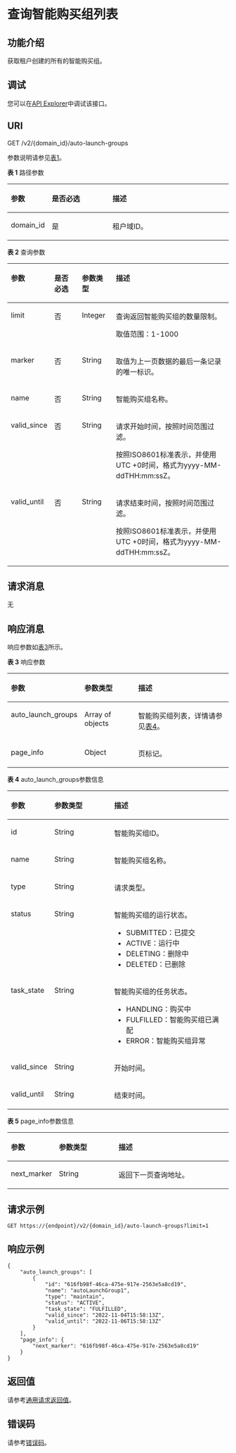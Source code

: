 # 查询智能购买组列表<a name="ecs_02_1705"></a>

## 功能介绍<a name="zh-cn_topic_0057973158_section14574577"></a>

获取租户创建的所有的智能购买组。

## 调试<a name="section926243314015"></a>

您可以在[API Explorer](https://apiexplorer.developer.huaweicloud.com/apiexplorer/doc?product=CMS&api=ListAutoLaunchGroups)中调试该接口。

## URI<a name="zh-cn_topic_0057973158_section64062336"></a>

GET /v2/\{domain\_id\}/auto-launch-groups

参数说明请参见[表1](#table566015531780)。

**表 1**  路径参数

<a name="table566015531780"></a>
<table><thead align="left"><tr id="row176601553084"><th class="cellrowborder" valign="top" width="15.611561156115611%" id="mcps1.2.4.1.1"><p id="p1575513591787"><a name="p1575513591787"></a><a name="p1575513591787"></a>参数</p>
</th>
<th class="cellrowborder" valign="top" width="28.342834283428342%" id="mcps1.2.4.1.2"><p id="p107556591788"><a name="p107556591788"></a><a name="p107556591788"></a>是否必选</p>
</th>
<th class="cellrowborder" valign="top" width="56.04560456045604%" id="mcps1.2.4.1.3"><p id="p207553591582"><a name="p207553591582"></a><a name="p207553591582"></a>描述</p>
</th>
</tr>
</thead>
<tbody><tr id="row1666015531688"><td class="cellrowborder" valign="top" width="15.611561156115611%" headers="mcps1.2.4.1.1 "><p id="p17551591282"><a name="p17551591282"></a><a name="p17551591282"></a>domain_id</p>
</td>
<td class="cellrowborder" valign="top" width="28.342834283428342%" headers="mcps1.2.4.1.2 "><p id="p97551459887"><a name="p97551459887"></a><a name="p97551459887"></a>是</p>
</td>
<td class="cellrowborder" valign="top" width="56.04560456045604%" headers="mcps1.2.4.1.3 "><p id="p137558591986"><a name="p137558591986"></a><a name="p137558591986"></a>租户域ID。</p>
</td>
</tr>
</tbody>
</table>

**表 2**  查询参数

<a name="zh-cn_topic_0057973158_table7928881"></a>
<table><thead align="left"><tr id="zh-cn_topic_0057973158_row34501696"><th class="cellrowborder" valign="top" width="15.701570157015702%" id="mcps1.2.5.1.1"><p id="zh-cn_topic_0057972670_p57733603"><a name="zh-cn_topic_0057972670_p57733603"></a><a name="zh-cn_topic_0057972670_p57733603"></a>参数</p>
</th>
<th class="cellrowborder" valign="top" width="13.26132613261326%" id="mcps1.2.5.1.2"><p id="p19939153975911"><a name="p19939153975911"></a><a name="p19939153975911"></a>是否必选</p>
</th>
<th class="cellrowborder" valign="top" width="15.591559155915593%" id="mcps1.2.5.1.3"><p id="zh-cn_topic_0057972670_p45910260"><a name="zh-cn_topic_0057972670_p45910260"></a><a name="zh-cn_topic_0057972670_p45910260"></a>参数类型</p>
</th>
<th class="cellrowborder" valign="top" width="55.44554455445545%" id="mcps1.2.5.1.4"><p id="zh-cn_topic_0057972670_p32634650"><a name="zh-cn_topic_0057972670_p32634650"></a><a name="zh-cn_topic_0057972670_p32634650"></a>描述</p>
</th>
</tr>
</thead>
<tbody><tr id="zh-cn_topic_0057973158_row17737581155526"><td class="cellrowborder" valign="top" width="15.701570157015702%" headers="mcps1.2.5.1.1 "><p id="zh-cn_topic_0057973158_p38572533155554"><a name="zh-cn_topic_0057973158_p38572533155554"></a><a name="zh-cn_topic_0057973158_p38572533155554"></a>limit</p>
</td>
<td class="cellrowborder" valign="top" width="13.26132613261326%" headers="mcps1.2.5.1.2 "><p id="p109392393599"><a name="p109392393599"></a><a name="p109392393599"></a>否</p>
</td>
<td class="cellrowborder" valign="top" width="15.591559155915593%" headers="mcps1.2.5.1.3 "><p id="zh-cn_topic_0057973158_p37367484155554"><a name="zh-cn_topic_0057973158_p37367484155554"></a><a name="zh-cn_topic_0057973158_p37367484155554"></a>Integer</p>
</td>
<td class="cellrowborder" valign="top" width="55.44554455445545%" headers="mcps1.2.5.1.4 "><p id="p174904281112"><a name="p174904281112"></a><a name="p174904281112"></a>查询返回智能购买组的数量限制。</p>
<p id="p191807269563"><a name="p191807269563"></a><a name="p191807269563"></a>取值范围：1-1000</p>
</td>
</tr>
<tr id="zh-cn_topic_0057973158_row32002897155535"><td class="cellrowborder" valign="top" width="15.701570157015702%" headers="mcps1.2.5.1.1 "><p id="zh-cn_topic_0057973158_p40273197155554"><a name="zh-cn_topic_0057973158_p40273197155554"></a><a name="zh-cn_topic_0057973158_p40273197155554"></a>marker</p>
</td>
<td class="cellrowborder" valign="top" width="13.26132613261326%" headers="mcps1.2.5.1.2 "><p id="p1993913945912"><a name="p1993913945912"></a><a name="p1993913945912"></a>否</p>
</td>
<td class="cellrowborder" valign="top" width="15.591559155915593%" headers="mcps1.2.5.1.3 "><p id="zh-cn_topic_0057973158_p40903559155554"><a name="zh-cn_topic_0057973158_p40903559155554"></a><a name="zh-cn_topic_0057973158_p40903559155554"></a>String</p>
</td>
<td class="cellrowborder" valign="top" width="55.44554455445545%" headers="mcps1.2.5.1.4 "><p id="p1549052811115"><a name="p1549052811115"></a><a name="p1549052811115"></a>取值为上一页数据的最后一条记录的唯一标识。</p>
</td>
</tr>
<tr id="row136998493588"><td class="cellrowborder" valign="top" width="15.701570157015702%" headers="mcps1.2.5.1.1 "><p id="p670074995820"><a name="p670074995820"></a><a name="p670074995820"></a>name</p>
</td>
<td class="cellrowborder" valign="top" width="13.26132613261326%" headers="mcps1.2.5.1.2 "><p id="p8700114917585"><a name="p8700114917585"></a><a name="p8700114917585"></a>否</p>
</td>
<td class="cellrowborder" valign="top" width="15.591559155915593%" headers="mcps1.2.5.1.3 "><p id="p12700949155815"><a name="p12700949155815"></a><a name="p12700949155815"></a>String</p>
</td>
<td class="cellrowborder" valign="top" width="55.44554455445545%" headers="mcps1.2.5.1.4 "><p id="p167001549115818"><a name="p167001549115818"></a><a name="p167001549115818"></a>智能购买组名称。</p>
</td>
</tr>
<tr id="row1893794935810"><td class="cellrowborder" valign="top" width="15.701570157015702%" headers="mcps1.2.5.1.1 "><p id="p149371649135819"><a name="p149371649135819"></a><a name="p149371649135819"></a>valid_since</p>
</td>
<td class="cellrowborder" valign="top" width="13.26132613261326%" headers="mcps1.2.5.1.2 "><p id="p8937144975810"><a name="p8937144975810"></a><a name="p8937144975810"></a>否</p>
</td>
<td class="cellrowborder" valign="top" width="15.591559155915593%" headers="mcps1.2.5.1.3 "><p id="p593712496586"><a name="p593712496586"></a><a name="p593712496586"></a>String</p>
</td>
<td class="cellrowborder" valign="top" width="55.44554455445545%" headers="mcps1.2.5.1.4 "><p id="p15732125113146"><a name="p15732125113146"></a><a name="p15732125113146"></a>请求开始时间，按照时间范围过滤。</p>
<p id="p18294172061815"><a name="p18294172061815"></a><a name="p18294172061815"></a>按照ISO8601标准表示，并使用UTC +0时间，格式为yyyy-MM-ddTHH:mm:ssZ。</p>
</td>
</tr>
<tr id="row18801125145820"><td class="cellrowborder" valign="top" width="15.701570157015702%" headers="mcps1.2.5.1.1 "><p id="p1130003519114"><a name="p1130003519114"></a><a name="p1130003519114"></a>valid_until</p>
</td>
<td class="cellrowborder" valign="top" width="13.26132613261326%" headers="mcps1.2.5.1.2 "><p id="p1230110357118"><a name="p1230110357118"></a><a name="p1230110357118"></a>否</p>
</td>
<td class="cellrowborder" valign="top" width="15.591559155915593%" headers="mcps1.2.5.1.3 "><p id="p10301935412"><a name="p10301935412"></a><a name="p10301935412"></a>String</p>
</td>
<td class="cellrowborder" valign="top" width="55.44554455445545%" headers="mcps1.2.5.1.4 "><p id="p1030153514112"><a name="p1030153514112"></a><a name="p1030153514112"></a>请求结束时间，按照时间范围过滤。</p>
<p id="p0325145194219"><a name="p0325145194219"></a><a name="p0325145194219"></a>按照ISO8601标准表示，并使用UTC +0时间，格式为yyyy-MM-ddTHH:mm:ssZ。</p>
</td>
</tr>
</tbody>
</table>

## 请求消息<a name="section7792390713"></a>

无

## 响应消息<a name="zh-cn_topic_0057973158_section10175274"></a>

响应参数如[表3](#table696924014912)所示。

**表 3**  响应参数

<a name="table696924014912"></a>
<table><thead align="left"><tr id="row199701540598"><th class="cellrowborder" valign="top" width="16.91169116911691%" id="mcps1.2.4.1.1"><p id="p0727154419914"><a name="p0727154419914"></a><a name="p0727154419914"></a>参数</p>
</th>
<th class="cellrowborder" valign="top" width="28.172817281728175%" id="mcps1.2.4.1.2"><p id="p1172716446915"><a name="p1172716446915"></a><a name="p1172716446915"></a>参数类型</p>
</th>
<th class="cellrowborder" valign="top" width="54.915491549154915%" id="mcps1.2.4.1.3"><p id="p472714441593"><a name="p472714441593"></a><a name="p472714441593"></a>描述</p>
</th>
</tr>
</thead>
<tbody><tr id="row15970540799"><td class="cellrowborder" valign="top" width="16.91169116911691%" headers="mcps1.2.4.1.1 "><p id="p187278441991"><a name="p187278441991"></a><a name="p187278441991"></a>auto_launch_groups</p>
</td>
<td class="cellrowborder" valign="top" width="28.172817281728175%" headers="mcps1.2.4.1.2 "><p id="p27278441591"><a name="p27278441591"></a><a name="p27278441591"></a>Array of objects</p>
</td>
<td class="cellrowborder" valign="top" width="54.915491549154915%" headers="mcps1.2.4.1.3 "><p id="p36566362217"><a name="p36566362217"></a><a name="p36566362217"></a>智能购买组列表，详情请参见<a href="#zh-cn_topic_0057973158_table47937085">表4</a>。</p>
</td>
</tr>
<tr id="row1256031711454"><td class="cellrowborder" valign="top" width="16.91169116911691%" headers="mcps1.2.4.1.1 "><p id="p6927441433"><a name="p6927441433"></a><a name="p6927441433"></a>page_info</p>
</td>
<td class="cellrowborder" valign="top" width="28.172817281728175%" headers="mcps1.2.4.1.2 "><p id="p1692134494318"><a name="p1692134494318"></a><a name="p1692134494318"></a>Object</p>
</td>
<td class="cellrowborder" valign="top" width="54.915491549154915%" headers="mcps1.2.4.1.3 "><p id="p8922443431"><a name="p8922443431"></a><a name="p8922443431"></a>页标记。</p>
</td>
</tr>
</tbody>
</table>

**表 4**  auto\_launch\_groups参数信息

<a name="zh-cn_topic_0057973158_table47937085"></a>
<table><thead align="left"><tr id="zh-cn_topic_0057973158_row65811616"><th class="cellrowborder" valign="top" width="16.948305169483053%" id="mcps1.2.4.1.1"><p id="p6654124612269"><a name="p6654124612269"></a><a name="p6654124612269"></a>参数</p>
</th>
<th class="cellrowborder" valign="top" width="28.09719028097191%" id="mcps1.2.4.1.2"><p id="p1865454611261"><a name="p1865454611261"></a><a name="p1865454611261"></a>参数类型</p>
</th>
<th class="cellrowborder" valign="top" width="54.95450454954505%" id="mcps1.2.4.1.3"><p id="p6654446102616"><a name="p6654446102616"></a><a name="p6654446102616"></a>描述</p>
</th>
</tr>
</thead>
<tbody><tr id="zh-cn_topic_0057973158_row33147825"><td class="cellrowborder" valign="top" width="16.948305169483053%" headers="mcps1.2.4.1.1 "><p id="zh-cn_topic_0057973158_p619317"><a name="zh-cn_topic_0057973158_p619317"></a><a name="zh-cn_topic_0057973158_p619317"></a>id</p>
</td>
<td class="cellrowborder" valign="top" width="28.09719028097191%" headers="mcps1.2.4.1.2 "><p id="zh-cn_topic_0057973158_p50164680"><a name="zh-cn_topic_0057973158_p50164680"></a><a name="zh-cn_topic_0057973158_p50164680"></a>String</p>
</td>
<td class="cellrowborder" valign="top" width="54.95450454954505%" headers="mcps1.2.4.1.3 "><p id="p131101139139"><a name="p131101139139"></a><a name="p131101139139"></a>智能购买组ID。</p>
</td>
</tr>
<tr id="zh-cn_topic_0057973158_row56097620"><td class="cellrowborder" valign="top" width="16.948305169483053%" headers="mcps1.2.4.1.1 "><p id="zh-cn_topic_0057973158_p47613365"><a name="zh-cn_topic_0057973158_p47613365"></a><a name="zh-cn_topic_0057973158_p47613365"></a>name</p>
</td>
<td class="cellrowborder" valign="top" width="28.09719028097191%" headers="mcps1.2.4.1.2 "><p id="zh-cn_topic_0057973158_p31477322"><a name="zh-cn_topic_0057973158_p31477322"></a><a name="zh-cn_topic_0057973158_p31477322"></a>String</p>
</td>
<td class="cellrowborder" valign="top" width="54.95450454954505%" headers="mcps1.2.4.1.3 "><p id="p57451755434"><a name="p57451755434"></a><a name="p57451755434"></a>智能购买组名称。</p>
</td>
</tr>
<tr id="zh-cn_topic_0057973158_row29632828"><td class="cellrowborder" valign="top" width="16.948305169483053%" headers="mcps1.2.4.1.1 "><p id="zh-cn_topic_0057973158_p51448853"><a name="zh-cn_topic_0057973158_p51448853"></a><a name="zh-cn_topic_0057973158_p51448853"></a>type</p>
</td>
<td class="cellrowborder" valign="top" width="28.09719028097191%" headers="mcps1.2.4.1.2 "><p id="zh-cn_topic_0057973158_p6607563"><a name="zh-cn_topic_0057973158_p6607563"></a><a name="zh-cn_topic_0057973158_p6607563"></a>String</p>
</td>
<td class="cellrowborder" valign="top" width="54.95450454954505%" headers="mcps1.2.4.1.3 "><p id="zh-cn_topic_0057973158_p67004395"><a name="zh-cn_topic_0057973158_p67004395"></a><a name="zh-cn_topic_0057973158_p67004395"></a>请求类型。</p>
</td>
</tr>
<tr id="zh-cn_topic_0057973158_row66168651"><td class="cellrowborder" valign="top" width="16.948305169483053%" headers="mcps1.2.4.1.1 "><p id="zh-cn_topic_0057973158_p58060511"><a name="zh-cn_topic_0057973158_p58060511"></a><a name="zh-cn_topic_0057973158_p58060511"></a>status</p>
</td>
<td class="cellrowborder" valign="top" width="28.09719028097191%" headers="mcps1.2.4.1.2 "><p id="zh-cn_topic_0057973158_p5280980"><a name="zh-cn_topic_0057973158_p5280980"></a><a name="zh-cn_topic_0057973158_p5280980"></a>String</p>
</td>
<td class="cellrowborder" valign="top" width="54.95450454954505%" headers="mcps1.2.4.1.3 "><p id="p1733414387419"><a name="p1733414387419"></a><a name="p1733414387419"></a>智能购买组的运行状态。</p>
<a name="ul179341817513"></a><a name="ul179341817513"></a><ul id="ul179341817513"><li>SUBMITTED：已提交</li><li>ACTIVE：运行中</li><li>DELETING：删除中</li><li>DELETED：已删除</li></ul>
</td>
</tr>
<tr id="zh-cn_topic_0057973158_row146121548185317"><td class="cellrowborder" valign="top" width="16.948305169483053%" headers="mcps1.2.4.1.1 "><p id="zh-cn_topic_0057973158_p11612848145317"><a name="zh-cn_topic_0057973158_p11612848145317"></a><a name="zh-cn_topic_0057973158_p11612848145317"></a>task_state</p>
</td>
<td class="cellrowborder" valign="top" width="28.09719028097191%" headers="mcps1.2.4.1.2 "><p id="zh-cn_topic_0057973158_p961210488537"><a name="zh-cn_topic_0057973158_p961210488537"></a><a name="zh-cn_topic_0057973158_p961210488537"></a>String</p>
</td>
<td class="cellrowborder" valign="top" width="54.95450454954505%" headers="mcps1.2.4.1.3 "><p id="p11241458144516"><a name="p11241458144516"></a><a name="p11241458144516"></a>智能购买组的任务状态。</p>
<a name="ul1025416471610"></a><a name="ul1025416471610"></a><ul id="ul1025416471610"><li>HANDLING：购买中</li><li>FULFILLED：智能购买组已满配</li><li>ERROR：智能购买组异常</li></ul>
</td>
</tr>
<tr id="row87934820229"><td class="cellrowborder" valign="top" width="16.948305169483053%" headers="mcps1.2.4.1.1 "><p id="p18914139172318"><a name="p18914139172318"></a><a name="p18914139172318"></a>valid_since</p>
</td>
<td class="cellrowborder" valign="top" width="28.09719028097191%" headers="mcps1.2.4.1.2 "><p id="p891412932315"><a name="p891412932315"></a><a name="p891412932315"></a>String</p>
</td>
<td class="cellrowborder" valign="top" width="54.95450454954505%" headers="mcps1.2.4.1.3 "><p id="p169146911239"><a name="p169146911239"></a><a name="p169146911239"></a>开始时间。</p>
</td>
</tr>
<tr id="row12461163822310"><td class="cellrowborder" valign="top" width="16.948305169483053%" headers="mcps1.2.4.1.1 "><p id="p17461183810238"><a name="p17461183810238"></a><a name="p17461183810238"></a>valid_until</p>
</td>
<td class="cellrowborder" valign="top" width="28.09719028097191%" headers="mcps1.2.4.1.2 "><p id="p4461193842310"><a name="p4461193842310"></a><a name="p4461193842310"></a>String</p>
</td>
<td class="cellrowborder" valign="top" width="54.95450454954505%" headers="mcps1.2.4.1.3 "><p id="p134612381239"><a name="p134612381239"></a><a name="p134612381239"></a>结束时间。</p>
</td>
</tr>
</tbody>
</table>

**表 5**  page\_info参数信息

<a name="table16464134210572"></a>
<table><thead align="left"><tr id="row646414216576"><th class="cellrowborder" valign="top" width="17.03%" id="mcps1.2.4.1.1"><p id="p1746416421578"><a name="p1746416421578"></a><a name="p1746416421578"></a>参数</p>
</th>
<th class="cellrowborder" valign="top" width="28.17%" id="mcps1.2.4.1.2"><p id="p104641742165714"><a name="p104641742165714"></a><a name="p104641742165714"></a>参数类型</p>
</th>
<th class="cellrowborder" valign="top" width="54.800000000000004%" id="mcps1.2.4.1.3"><p id="p446474205711"><a name="p446474205711"></a><a name="p446474205711"></a>描述</p>
</th>
</tr>
</thead>
<tbody><tr id="row6464164216575"><td class="cellrowborder" valign="top" width="17.03%" headers="mcps1.2.4.1.1 "><p id="p4464204219571"><a name="p4464204219571"></a><a name="p4464204219571"></a>next_marker</p>
</td>
<td class="cellrowborder" valign="top" width="28.17%" headers="mcps1.2.4.1.2 "><p id="p9464184216575"><a name="p9464184216575"></a><a name="p9464184216575"></a>String</p>
</td>
<td class="cellrowborder" valign="top" width="54.800000000000004%" headers="mcps1.2.4.1.3 "><p id="p1146414426578"><a name="p1146414426578"></a><a name="p1146414426578"></a>返回下一页查询地址。</p>
</td>
</tr>
</tbody>
</table>

## 请求示例<a name="zh-cn_topic_0057973158_section24468610"></a>

```
GET https://{endpoint}/v2/{domain_id}/auto-launch-groups?limit=1
```

## 响应示例<a name="section17791204310358"></a>

```
{
    "auto_launch_groups": [
        {
            "id": "616fb98f-46ca-475e-917e-2563e5a8cd19",
            "name": "autoLaunchGroup1",
            "type": "maintain",
            "status": "ACTIVE",
            "task_state": "FULFILLED",
            "valid_since": "2022-11-04T15:58:13Z",
            "valid_until": "2022-11-06T15:58:13Z"
        }
    ],
    "page_info": {
        "next_marker": "616fb98f-46ca-475e-917e-2563e5a8cd19"
    }
}
```

## 返回值<a name="zh-cn_topic_0057973158_section1220312142315"></a>

请参考[通用请求返回值](通用请求返回值.md)。

## 错误码<a name="section85821649202813"></a>

请参考[错误码](错误码.md)。

